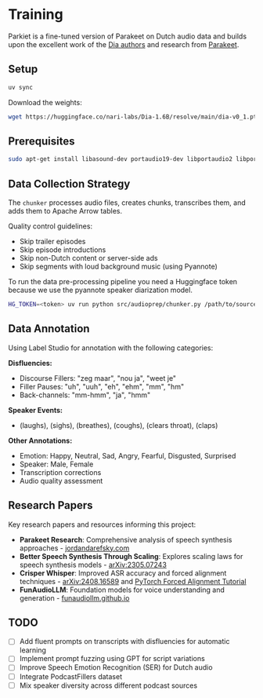 # Training

Parkiet is a fine-tuned version of Parakeet on Dutch audio data and builds upon the excellent work of the [Dia authors](https://huggingface.co/nari-labs/Dia-1.6B) and research from [Parakeet](https://jordandarefsky.com/blog/2024/parakeet/).

## Setup

```bash
uv sync
```

Download the weights:

```bash
wget https://huggingface.co/nari-labs/Dia-1.6B/resolve/main/dia-v0_1.pth?download=true -O weights/dia-v0_1.pth
```

## Prerequisites

```bash
sudo apt-get install libasound-dev portaudio19-dev libportaudio2 libportaudiocpp0
```

## Data Collection Strategy

The `chunker` processes audio files, creates chunks, transcribes them, and adds them to Apache Arrow tables.

Quality control guidelines:
- Skip trailer episodes
- Skip episode introductions
- Skip non-Dutch content or server-side ads
- Skip segments with loud background music (using Pyannote)

To run the data pre-processing pipeline you need a Huggingface token because we use the pyannote speaker diarization model.

```bash
HG_TOKEN=<token> uv run python src/audioprep/chunker.py /path/to/source /path/to/target --workers 4
```

## Data Annotation

Using Label Studio for annotation with the following categories:

**Disfluencies:**
- Discourse Fillers: "zeg maar", "nou ja", "weet je"
- Filler Pauses: "uh", "uuh", "eh", "ehm", "mm", "hm"
- Back-channels: "mm-hmm", "ja", "hmm"

**Speaker Events:**
- (laughs), (sighs), (breathes), (coughs), (clears throat), (claps)

**Other Annotations:**
- Emotion: Happy, Neutral, Sad, Angry, Fearful, Disgusted, Surprised
- Speaker: Male, Female
- Transcription corrections
- Audio quality assessment

## Research Papers

Key research papers and resources informing this project:

* **Parakeet Research**: Comprehensive analysis of speech synthesis approaches - [jordandarefsky.com](https://jordandarefsky.com/blog/2024/parakeet/)
* **Better Speech Synthesis Through Scaling**: Explores scaling laws for speech synthesis models - [arXiv:2305.07243](https://arxiv.org/pdf/2305.07243)
* **Crisper Whisper**: Improved ASR accuracy and forced alignment techniques - [arXiv:2408.16589](https://arxiv.org/pdf/2408.16589) and [PyTorch Forced Alignment Tutorial](https://docs.pytorch.org/audio/main/tutorials/ctc_forced_alignment_api_tutorial.html)
* **FunAudioLLM**: Foundation models for voice understanding and generation - [funaudiollm.github.io](https://funaudiollm.github.io/)

## TODO

- [ ] Add fluent prompts on transcripts with disfluencies for automatic learning
- [ ] Implement prompt fuzzing using GPT for script variations
- [ ] Improve Speech Emotion Recognition (SER) for Dutch audio
- [ ] Integrate PodcastFillers dataset
- [ ] Mix speaker diversity across different podcast sources
